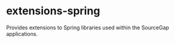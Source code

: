 extensions-spring
=================

Provides extensions to Spring libraries used within the SourceGap applications.